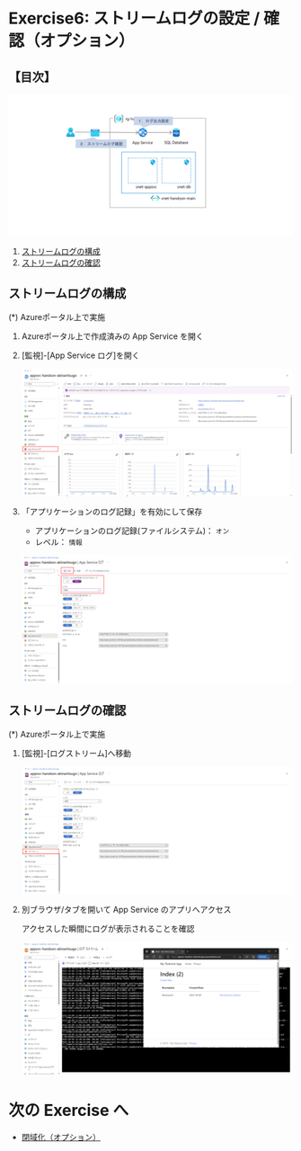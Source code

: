 # Exercise6: ストリームログの設定 / 確認（オプション）

## 【目次】

![](images/ex06-0000-log.png)


1. [ストリームログの構成](#ストリームログの構成)
1. [ストリームログの確認](#ストリームログの確認)


## ストリームログの構成

(*) Azureポータル上で実施

1. Azureポータル上で作成済みの App Service を開く

1. [監視]-[App Service ログ]を開く

    ![](images/ex06-0101-log.png)

1. 「アプリケーションのログ記録」を有効にして保存

    * アプリケーションのログ記録(ファイルシステム)： `オン`
    * レベル： `情報`

    ![](images/ex06-0102-log.png)


## ストリームログの確認

(*) Azureポータル上で実施

1. [監視]-[ログストリーム]へ移動

    ![](images/ex06-0201-log.png)

1. 別ブラウザ/タブを開いて App Service のアプリへアクセス

    アクセスした瞬間にログが表示されることを確認

    ![](images/ex06-0202-log.png)


# 次の Exercise へ

* [閉域化（オプション）](exercise07.md)
